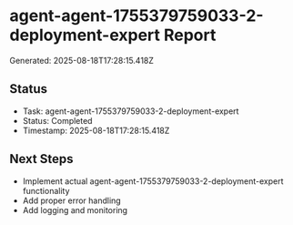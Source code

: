 # agent-agent-1755379759033-2-deployment-expert Report

Generated: 2025-08-18T17:28:15.418Z

## Status
- Task: agent-agent-1755379759033-2-deployment-expert
- Status: Completed
- Timestamp: 2025-08-18T17:28:15.418Z

## Next Steps
- Implement actual agent-agent-1755379759033-2-deployment-expert functionality
- Add proper error handling
- Add logging and monitoring
